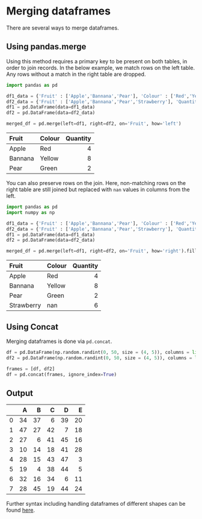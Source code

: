 # Merging dataframes

There are several ways to merge dataframes.

## Using pandas.merge

Using this method requires a primary key to be present on both tables, in order to join records. In the below example, we match rows on the left table. Any rows without a match in the right table are dropped.

```python
import pandas as pd

df1_data = {'Fruit' : ['Apple','Bannana','Pear'], 'Colour' : ['Red','Yellow','Green']}
df2_data = {'Fruit' : ['Apple','Bannana','Pear','Strawberry'], 'Quantity' : [4,8,2,6]}
df1 = pd.DataFrame(data=df1_data)
df2 = pd.DataFrame(data=df2_data)

merged_df = pd.merge(left=df1, right=df2, on='Fruit', how='left')
````

| Fruit   | Colour   |   Quantity |
|:--------|:---------|-----------:|
| Apple   | Red      |          4 |
| Bannana | Yellow   |          8 |
| Pear    | Green    |          2 |

You can also preserve rows on the join. Here, non-matching rows on the right table are still joined but replaced with `nan` values in columns from the left.

```python
import pandas as pd
import numpy as np

df1_data = {'Fruit' : ['Apple','Bannana','Pear'], 'Colour' : ['Red','Yellow','Green']}
df2_data = {'Fruit' : ['Apple','Bannana','Pear','Strawberry'], 'Quantity' : [4,8,2,6]}
df1 = pd.DataFrame(data=df1_data)
df2 = pd.DataFrame(data=df2_data)

merged_df = pd.merge(left=df1, right=df2, on='Fruit', how='right').fillna(np.nan)
```

| Fruit      | Colour   |   Quantity |
|:-----------|:---------|-----------:|
| Apple      | Red      |          4 |
| Bannana    | Yellow   |          8 |
| Pear       | Green    |          2 |
| Strawberry | nan      |          6 |

## Using Concat
Merging dataframes is done via `pd.concat`.

```python
df = pd.DataFrame(np.random.randint(0, 50, size = (4, 5)), columns = list('ABCDE'))
df2 = pd.DataFrame(np.random.randint(0, 50, size = (4, 5)), columns = list('ABCDE'))

frames = [df, df2]
df = pd.concat(frames, ignore_index=True)
```

## Output

|    |   A |   B |   C |   D |   E |
|---:|----:|----:|----:|----:|----:|
|  0 |  34 |  37 |   6 |  39 |  20 |
|  1 |  47 |  27 |  42 |   7 |  18 |
|  2 |  27 |   6 |  41 |  45 |  16 |
|  3 |  10 |  14 |  18 |  41 |  28 |
|  4 |  28 |  15 |  43 |  47 |   3 |
|  5 |  19 |   4 |  38 |  44 |   5 |
|  6 |  32 |  16 |  34 |   6 |  11 |
|  7 |  28 |  45 |  19 |  44 |  24 |

Further syntax including handling dataframes of different shapes can be found [here](https://pandas.pydata.org/docs/user_guide/merging.html).
